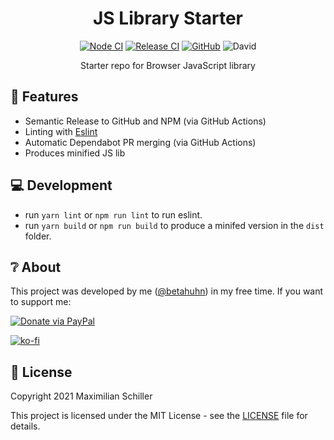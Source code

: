 <div align="center">
  
# JS Library Starter

[![Node CI](https://github.com/BetaHuhn/js-lib-starter/workflows/Node%20CI/badge.svg)](https://github.com/BetaHuhn/js-lib-starter/actions?query=workflow%3A%22Node+CI%22) [![Release CI](https://github.com/BetaHuhn/js-lib-starter/workflows/Release%20CI/badge.svg)](https://github.com/BetaHuhn/js-lib-starter/actions?query=workflow%3A%22Release+CI%22) [![GitHub](https://img.shields.io/github/license/mashape/apistatus.svg)](https://github.com/BetaHuhn/js-lib-starter/blob/master/LICENSE) ![David](https://img.shields.io/david/betahuhn/js-lib-starter)

Starter repo for Browser JavaScript library

</div>

## 🚀 Features

- Semantic Release to GitHub and NPM (via GitHub Actions)
- Linting with [Eslint](https://eslint.org/)
- Automatic Dependabot PR merging (via GitHub Actions)
- Produces minified JS lib

## 💻 Development

- run `yarn lint` or `npm run lint` to run eslint.
- run `yarn build` or `npm run build` to produce a minifed version in the `dist` folder.

## ❔ About

This project was developed by me ([@betahuhn](https://github.com/BetaHuhn)) in my free time. If you want to support me:

[![Donate via PayPal](https://img.shields.io/badge/paypal-donate-009cde.svg)](https://www.paypal.com/cgi-bin/webscr?cmd=_s-xclick&hosted_button_id=394RTSBEEEFEE)

[![ko-fi](https://ko-fi.com/img/githubbutton_sm.svg)](https://ko-fi.com/F1F81S2RK)

## 📄 License

Copyright 2021 Maximilian Schiller

This project is licensed under the MIT License - see the [LICENSE](LICENSE) file for details.
